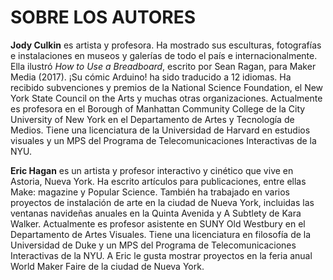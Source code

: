 # SOBRE LOS AUTORES

**Jody Culkin** es artista y profesora. Ha mostrado sus esculturas, fotografías e instalaciones en museos y galerías de todo el país e internacionalmente. Ella ilustró *How to Use a Breadboard*, escrito por Sean Ragan, para Maker Media (2017). ¡Su cómic Arduino! ha sido traducido a 12 idiomas. Ha recibido subvenciones y premios de la National Science Foundation, el New York State Council on the Arts y muchas otras organizaciones. Actualmente es profesora en el Borough of Manhattan Community College de la City University of New York en el Departamento de Artes y Tecnología de Medios. Tiene una licenciatura de la Universidad de Harvard en estudios visuales y un MPS del Programa de Telecomunicaciones Interactivas de la NYU.

**Eric Hagan** es un artista y profesor interactivo y cinético que vive en Astoria, Nueva York. Ha escrito artículos para publicaciones, entre ellas Make: magazine y Popular Science. También ha trabajado en varios proyectos de instalación de arte en la ciudad de Nueva York, incluidas las ventanas navideñas anuales en la Quinta Avenida y A Subtlety de Kara Walker. Actualmente es profesor asistente en SUNY Old Westbury en el Departamento de Artes Visuales. Tiene una licenciatura en filosofía de la Universidad de Duke y un MPS del Programa de Telecomunicaciones Interactivas de la NYU. A Eric le gusta mostrar proyectos en la feria anual World Maker Faire de la ciudad de Nueva York.

